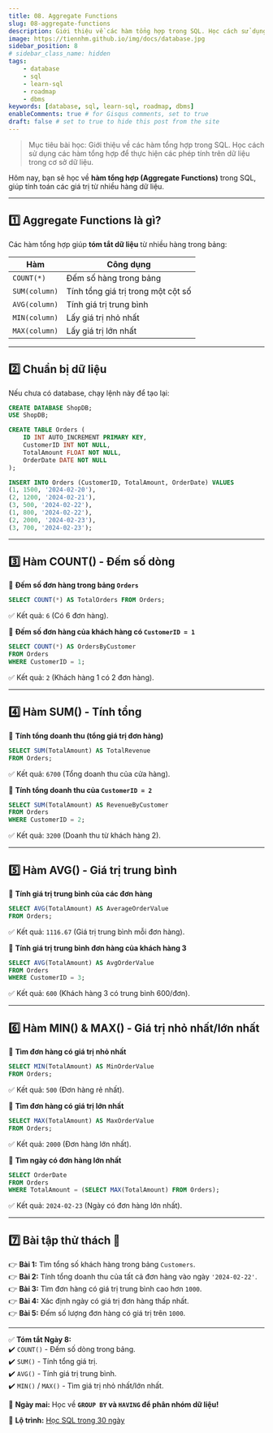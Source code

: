 ```yaml
---
title: 08. Aggregate Functions
slug: 08-aggregate-functions
description: Giới thiệu về các hàm tổng hợp trong SQL. Học cách sử dụng các hàm tổng hợp để thực hiện các phép tính trên dữ liệu trong cơ sở dữ liệu.
image: https://tiennhm.github.io/img/docs/database.jpg
sidebar_position: 8
# sidebar_class_name: hidden
tags:
    - database
    - sql
    - learn-sql
    - roadmap
    - dbms
keywords: [database, sql, learn-sql, roadmap, dbms]
enableComments: true # for Gisqus comments, set to true
draft: false # set to true to hide this post from the site
---
```


> Mục tiêu bài học: Giới thiệu về các hàm tổng hợp trong SQL. Học cách sử dụng các hàm tổng hợp để thực hiện các phép tính trên dữ liệu trong cơ sở dữ liệu.

Hôm nay, bạn sẽ học về **hàm tổng hợp (Aggregate Functions)** trong SQL, giúp tính toán các giá trị từ nhiều hàng dữ liệu.  

---

## **1️⃣ Aggregate Functions là gì?**  
Các hàm tổng hợp giúp **tóm tắt dữ liệu** từ nhiều hàng trong bảng:  

| Hàm           | Công dụng                          |
|---------------|------------------------------------|
| `COUNT(*)`    | Đếm số hàng trong bảng             |
| `SUM(column)` | Tính tổng giá trị trong một cột số |
| `AVG(column)` | Tính giá trị trung bình            |
| `MIN(column)` | Lấy giá trị nhỏ nhất               |
| `MAX(column)` | Lấy giá trị lớn nhất               |

---

## **2️⃣ Chuẩn bị dữ liệu**  
Nếu chưa có database, chạy lệnh này để tạo lại:  

```sql
CREATE DATABASE ShopDB;
USE ShopDB;

CREATE TABLE Orders (
    ID INT AUTO_INCREMENT PRIMARY KEY,
    CustomerID INT NOT NULL,
    TotalAmount FLOAT NOT NULL,
    OrderDate DATE NOT NULL
);

INSERT INTO Orders (CustomerID, TotalAmount, OrderDate) VALUES
(1, 1500, '2024-02-20'),
(2, 1200, '2024-02-21'),
(3, 500, '2024-02-22'),
(1, 800, '2024-02-22'),
(2, 2000, '2024-02-23'),
(3, 700, '2024-02-23');
```

---

## **3️⃣ Hàm COUNT() - Đếm số dòng**  
📌 **Đếm số đơn hàng trong bảng `Orders`**  
```sql
SELECT COUNT(*) AS TotalOrders FROM Orders;
```
✅ Kết quả: `6` (Có 6 đơn hàng).  

📌 **Đếm số đơn hàng của khách hàng có `CustomerID = 1`**  
```sql
SELECT COUNT(*) AS OrdersByCustomer 
FROM Orders 
WHERE CustomerID = 1;
```
✅ Kết quả: `2` (Khách hàng 1 có 2 đơn hàng).  

---

## **4️⃣ Hàm SUM() - Tính tổng**  
📌 **Tính tổng doanh thu (tổng giá trị đơn hàng)**  
```sql
SELECT SUM(TotalAmount) AS TotalRevenue 
FROM Orders;
```
✅ Kết quả: `6700` (Tổng doanh thu của cửa hàng).  

📌 **Tính tổng doanh thu của `CustomerID = 2`**  
```sql
SELECT SUM(TotalAmount) AS RevenueByCustomer 
FROM Orders 
WHERE CustomerID = 2;
```
✅ Kết quả: `3200` (Doanh thu từ khách hàng 2).  

---

## **5️⃣ Hàm AVG() - Giá trị trung bình**  
📌 **Tính giá trị trung bình của các đơn hàng**  
```sql
SELECT AVG(TotalAmount) AS AverageOrderValue 
FROM Orders;
```
✅ Kết quả: `1116.67` (Giá trị trung bình mỗi đơn hàng).  

📌 **Tính giá trị trung bình đơn hàng của khách hàng 3**  
```sql
SELECT AVG(TotalAmount) AS AvgOrderValue 
FROM Orders 
WHERE CustomerID = 3;
```
✅ Kết quả: `600` (Khách hàng 3 có trung bình 600/đơn).  

---

## **6️⃣ Hàm MIN() & MAX() - Giá trị nhỏ nhất/lớn nhất**  
📌 **Tìm đơn hàng có giá trị nhỏ nhất**  
```sql
SELECT MIN(TotalAmount) AS MinOrderValue 
FROM Orders;
```
✅ Kết quả: `500` (Đơn hàng rẻ nhất).  

📌 **Tìm đơn hàng có giá trị lớn nhất**  
```sql
SELECT MAX(TotalAmount) AS MaxOrderValue 
FROM Orders;
```
✅ Kết quả: `2000` (Đơn hàng lớn nhất).  

📌 **Tìm ngày có đơn hàng lớn nhất**  
```sql
SELECT OrderDate 
FROM Orders 
WHERE TotalAmount = (SELECT MAX(TotalAmount) FROM Orders);
```
✅ Kết quả: `2024-02-23` (Ngày có đơn hàng lớn nhất).  

---

## **7️⃣ Bài tập thử thách 🚀**  
👉 **Bài 1:** Tìm tổng số khách hàng trong bảng `Customers`.  
👉 **Bài 2:** Tính tổng doanh thu của tất cả đơn hàng vào ngày `'2024-02-22'`.  
👉 **Bài 3:** Tìm đơn hàng có giá trị trung bình cao hơn `1000`.  
👉 **Bài 4:** Xác định ngày có giá trị đơn hàng thấp nhất.  
👉 **Bài 5:** Đếm số lượng đơn hàng có giá trị trên `1000`.  

---

✅ **Tóm tắt Ngày 8:**  
✔️ `COUNT()` - Đếm số dòng trong bảng.  
✔️ `SUM()` - Tính tổng giá trị.  
✔️ `AVG()` - Tính giá trị trung bình.  
✔️ `MIN()` / `MAX()` - Tìm giá trị nhỏ nhất/lớn nhất.  

🚀 **Ngày mai:** Học về **`GROUP BY` và `HAVING` để phân nhóm dữ liệu!**

📌 **Lộ trình:** [Học SQL trong 30 ngày](00.%2030-Day%20SQL%20Learning%20Roadmap.md)